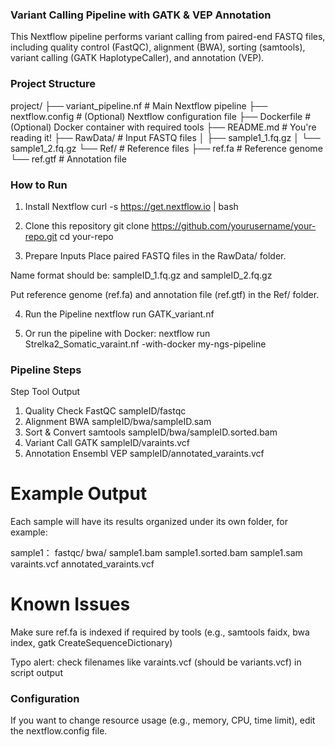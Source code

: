 ### Variant Calling Pipeline with GATK & VEP Annotation
This Nextflow pipeline performs variant calling from paired-end FASTQ files, including quality control (FastQC), alignment (BWA), sorting (samtools), variant calling (GATK HaplotypeCaller), and annotation (VEP).

### Project Structure
project/
├── variant_pipeline.nf         # Main Nextflow pipeline
├── nextflow.config             # (Optional) Nextflow configuration file
├── Dockerfile                  # (Optional) Docker container with required tools
├── README.md                   # You're reading it!
├── RawData/                    # Input FASTQ files
│   ├── sample1_1.fq.gz
│   └── sample1_2.fq.gz
└── Ref/                        # Reference files
    ├── ref.fa                  # Reference genome
    └── ref.gtf                 # Annotation file


### How to Run
1. Install Nextflow
curl -s https://get.nextflow.io | bash

2. Clone this repository
git clone https://github.com/yourusername/your-repo.git
cd your-repo

3. Prepare Inputs
Place paired FASTQ files in the RawData/ folder.

Name format should be: sampleID_1.fq.gz and sampleID_2.fq.gz

Put reference genome (ref.fa) and annotation file (ref.gtf) in the Ref/ folder.

4. Run the Pipeline
nextflow run GATK_variant.nf

5. Or run the pipeline with Docker:
nextflow run Strelka2_Somatic_varaint.nf -with-docker my-ngs-pipeline



### Pipeline Steps

Step	Tool	Output
1. Quality Check	FastQC	sampleID/fastqc
2. Alignment	BWA	sampleID/bwa/sampleID.sam
3. Sort & Convert	samtools	sampleID/bwa/sampleID.sorted.bam
4. Variant Call	GATK	sampleID/varaints.vcf
5. Annotation	Ensembl VEP	sampleID/annotated_varaints.vcf

# Example Output
Each sample will have its results organized under its own folder, for example:

sample1：
fastqc/
bwa/
sample1.bam
sample1.sorted.bam
sample1.sam
varaints.vcf
annotated_varaints.vcf

# Known Issues
Make sure ref.fa is indexed if required by tools (e.g., samtools faidx, bwa index, gatk CreateSequenceDictionary)

Typo alert: check filenames like varaints.vcf (should be variants.vcf) in script output


### Configuration
If you want to change resource usage (e.g., memory, CPU, time limit), edit the nextflow.config file.








